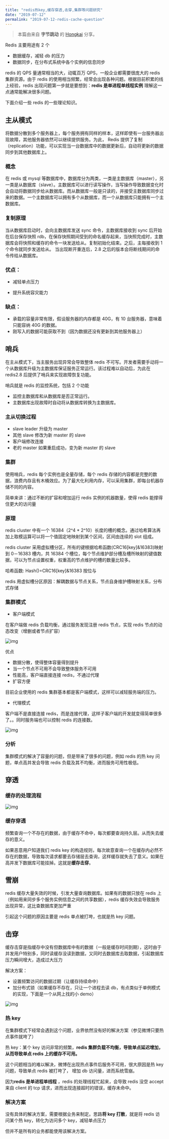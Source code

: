 ```yaml
---
title: "redis热key,缓存穿透,击穿,集群等问题研究"
date: "2019-07-12"
permalink: "2019-07-12-redis-cache-question"
---
```


> 本篇由来自 **字节跳动** 的 [Hongkai](https://github.com/HuangHongkai) 分享。

Redis 主要用途有 2 个

- 数据缓存，减轻 db 的压力
- 数据同步，在分布式系统中各个实例的信息同步

redis 的 QPS 量通常相当的大，动辄百万 QPS，一般企业都需要很庞大的 redis 集群资源。由于 redis 的使用相当频繁，经常会出现各种问题。根据目前积累的线上经验，redis 出现问题第一步就是要想到：**redis 是单进程单线程实例** 理解这一点通常能解决很多问题。

下面介绍一些 redis 的一些理论知识。

## 主从模式

将数据分散到多个服务器上，每个服务拥有同样的样本，这样即使有一台服务器出现故障，其他服务器依然可以继续提供服务。为此， Redis 提供了复制（replication）功能，可以实现当一台数据库中的数据更新后，自动将更新的数据同步到其他数据库上。

### 概念

在 redis 或 mysql 等数据库中，数据库分为两类，一类是主数据库（master），另一类是从数据库（slave）。主数据库可以进行读写操作，当写操作导致数据变化时会自动将数据同步给从数据库。而从数据库一般是只读的，并接受主数据库同步过来的数据。一个主数据库可以拥有多个从数据库，而一个从数据库只能拥有一个主数据库。

### 复制原理

当从数据库启动时，会向主数据库发送 sync 命令，主数据库接收到 sync 后开始在后台保存快照 rdb，在保存快照期间受到的命名缓存起来，当快照完成时，主数据库会将快照和缓存的命令一块发送给从。复制初始化结束。之后，主每接收到 1 个命令就同步发送给从。 当出现断开重连后，2.8 之后的版本会将断线期间的命令传给从数据库。

### 优点：

- 减轻单点压力

- 提升系统容灾能力

### 缺点：

- 承载的容量非常有限，假设服务器的内存都是 40G，有 10 台服务器，意味着只能容纳 40G 的数据。
- 刚写入的数据可能获取不到（因为数据还没有更新到其他服务器上）

## 哨兵

在主从模式下，当主服务出现异常会导致整体 redis 不可写。开发者需要手动将一个从数据库升级为主数据库保证服务正常运行。该过程难以自动后，为此在 redis2.8 后提供了哨兵来实现故障恢复功能。

哨兵就是 redis 的监控系统，包括 2 个功能

- 监控主数据库和从数据库是否正常运行。
- 主数据库出现故障时自动将从数据库转换为主数据库。

### 主从切换过程

- slave leader 升级为 master
- 其他 slave 修改为新 master 的 slave
- 客户端修改连接
- 老的 master 如果重启成功，变为新 master 的 slave

### 集群

使用哨兵，redis 每个实例也是全量存储，每个 redis 存储的内容都是完整的数据，浪费内存且有木桶效应。为了最大化利用内存，可以采用集群，即每台机器存储不同的内容。

简单来讲：通过不断的扩容和增加运行 redis 实例的机器数量，使得 redis 能撑得住更大的访问量

### 原理

redis cluster 中有一个 16384（2^4 \* 2^10）长度的槽的概念。通过哈希算法再加上取模运算可以将一个值固定地映射到某个区间，区间由连续的 slot 组成。

redis cluster 采用虚拟槽分区，所有的键根据哈希函数(CRC16[key]&16383)映射到 0－16383 槽内，共 16384 个槽位，每个节点维护部分槽及槽所映射的键值数据，可以为节点设置权重，权重高的节点维护的槽的数量比较多。

哈希函数: Hash()=CRC16[key]&16383 按位与

redis 用虚拟槽分区原因：解耦数据与节点关系，节点自身维护槽映射关系，分布式存储

### 集群模式

- 客户端模式

在客户端做 redis 负载均衡，通过服务发现注册 redis 节点，实现 redis 节点的动态改变（增删或者节点扩容）

![img](https://i.loli.net/2019/07/12/5d27764947bf559054.png)

优点

- 数据分散，使得整体容量得到提升
- 当一个节点不可用不会导致整体服务不可用
- 性能高，客户端直接连接 redis，不通过代理
- 扩容方便

目前企业使用的 redis 集群基本都是客户端模式，这样可以减轻服务端的压力。

- 代理模式

客户端不是直接连接 redis，而是连接代理，这样子客户端的开发就变得简单很多了。。同时服务端也可以控制 redis 的连接数。

![img](https://i.loli.net/2019/07/12/5d27764e1a87934952.png)

### 分析

集群模式的解决了容量的问题，但是带来了很多的问题，例如 redis 的热 key 问题，单点高并发会导致 redis 负载及其不均衡，进而服务可用性极低。

## 穿透

### 缓存的处理流程

![img](https://i.loli.net/2019/07/12/5d277651adee639077.png)

### 缓存穿透

频繁查询一个不存在的数据，由于缓存不命中，每次都要查询持久层。从而失去缓存的意义。

如果恶意用户知道我们 redis key 的构造规则，每次故意查询一个在缓存内必然不存在的数据，导致每次请求都要去存储层去查询，这样缓存就失去了意义。如果在高并发下数据库可能挂掉。这就是**缓存击穿**。

## 雪崩

redis 缓存大量失效的时候，引发大量查询数据库。如果有的数据只放在 redis 上（例如用来同步多个服务实例信息之间的共享数据），redis 缓存失效会导致服务出现异常，这比查数据库更加严重

引起这个问题的原因主要是 redis 单点被打垮，也就是热 key 问题。

## 击穿

缓存击穿是指缓存中没有但数据库中有的数据（一般是缓存时间到期），这时由于并发用户特别多，同时读缓存没读到数据，又同时去数据库去取数据，引起数据库压力瞬间增大，造成过大压力

解决方案：

- 设置频繁访问的数据过期（让缓存持续命中）
- 加分布式锁（如果缓存不存在，只让一个进程去读 db，有点类似于单例模式的实现，下面是一个从网上找的小 demo）

![img](https://i.loli.net/2019/07/12/5d277650ad21c42141.png)

### 热 key

在集群模式下经常会遇到这个问题，业界依然没有好的解决方案（参见微博只要热点事件就垮了）

热 key：某个 key 访问非常的频繁，**redis 集群负载不均衡，导致单点延迟增加，从而导致单点 redis 上的缓存不可用。**

这个问题相当的难以解决，微博在出现热点事件后服务不可用，很大原因是热 key 问题，导致单点 redis 被打垮了， 增加 db 访问量，进而系统雪崩。

因为**redis 是单进程单线程** ，redis 的处理线程忙起来，会导致 redis 没空 accept 来自 client 的 tcp 请求，进而出现连接超时的错误，缓存未命中。

### 解决方案

没有具体的解决方案，需要根据业务来制定。思路**将 key 打散**，就是将 redis 访问某个热 key，转化为访问多个 key，减轻单点压力

但并不是所有的业务都能使用该解决方案。
